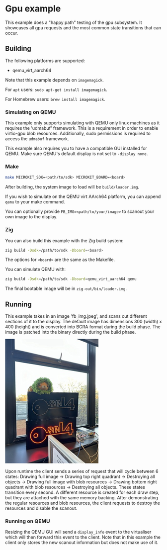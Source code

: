 <!--
   Copyright 2022, UNSW
   SPDX-License-Identifier: CC-BY-SA-4.0
-->
# Gpu example

This example does a "happy path" testing of the gpu subsystem. It showcases all
gpu requests and the most common state transitions that can occur.

## Building

The following platforms are supported:
* qemu_virt_aarch64

Note that this example depends on `imagemagick`.

For `apt` users: `sudo apt-get install imagemagick`.

For Homebrew users: `brew install imagemagick`.

### Simulating on QEMU
This example only supports simulating with QEMU only linux machines as it requires the 'udmabuf' framework.
This is a requirement in order to enable virtio-gpu blob resources. Additionally, sudo permissions is required
to access the `udmabuf` framework.

This example also requires you to have a compatible GUI installed for QEMU.
Make sure QEMU's default display is not set to `-display none`.

### Make

```sh
make MICROKIT_SDK=<path/to/sdk> MICROKIT_BOARD=<board>
```

After building, the system image to load will be `build/loader.img`.

If you wish to simulate on the QEMU virt AArch64 platform, you can append `qemu` to your make command.

You can optionally provide `FB_IMG=<path/to/your/image>` to scanout your own image to the display.

### Zig

You can also build this example with the Zig build system:
```sh
zig build -Dsdk=/path/to/sdk -Dboard=<board>
```

The options for `<board>` are the same as the Makefile.

You can simulate QEMU with:
```sh
zig build -Dsdk=/path/to/sdk -Dboard=qemu_virt_aarch64 qemu
```

The final bootable image will be in `zig-out/bin/loader.img`.

## Running

This example takes in an image 'fb_img.jpeg', and scans out different sections of it to the display.
The default image has dimensions 300 (width) x 400 (height) and is converted into BGRA format during the build phase.
The image is patched into the binary directly during the build phase.

![fb_img.jpeg](fb_img.jpeg)

Upon runtime the client sends a series of request that will cycle between 6 states:
Drawing full image -> Drawing top right quadrant -> Destroying all objects -> Drawing full image with blob resources
-> Drawing bottom right quadrant with blob resources -> Destroying all objects.
These states transition every second. A different resource is created for each draw step,
but they are attached with the same memory backing. After demonstrating the regular resources and blob resources,
the client requests to destroy the resources and disable the scanout.

### Running on QEMU

Resizing the QEMU GUI will send a `display_info` event to the virtualiser which will then forward this event to the client.
Note that in this example the client only stores the new scanout information but does not make use of it.
